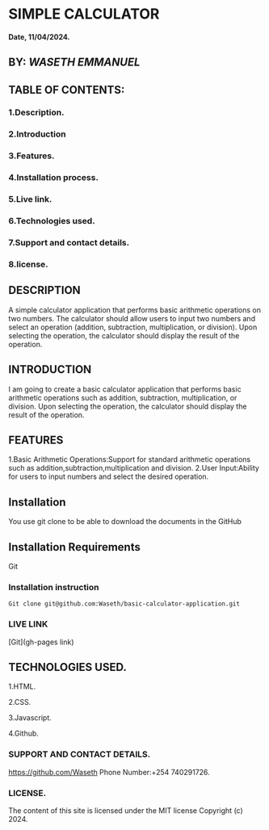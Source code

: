 # SIMPLE CALCULATOR

#### Date, 11/04/2024.

## BY: *WASETH EMMANUEL*

## TABLE OF CONTENTS:
### 1.Description.
### 2.Introduction
### 3.Features.
### 4.Installation process.
### 5.Live link.
### 6.Technologies used.
### 7.Support and contact details.
### 8.license.

## DESCRIPTION
A simple calculator application that performs basic arithmetic operations on two numbers. The calculator should allow users to input two numbers and select an operation (addition, subtraction, multiplication, or division). Upon selecting the operation, the calculator should display the result of the operation.

## INTRODUCTION
I am going to create a basic calculator application that performs basic arithmetic operations such as addition, subtraction, multiplication, or division. Upon selecting the operation, the calculator should display the result of the operation.

## FEATURES
1.Basic Arithmetic Operations:Support for standard arithmetic operations such as addition,subtraction,multiplication and division.
2.User Input:Ability for users to input numbers and select the desired operation.

## Installation
You use git clone to be able to download the documents in the GitHub

## Installation Requirements
Git

### Installation instruction
```
Git clone git@github.com:Waseth/basic-calculator-application.git

```

### LIVE LINK
[Git](gh-pages link)

## TECHNOLOGIES USED.
1.HTML.

2.CSS.

3.Javascript.

4.Github.

### SUPPORT AND CONTACT DETAILS.
https://github.com/Waseth
Phone Number:+254 740291726.

### LICENSE.
The content of this site is licensed under the MIT license
Copyright (c) 2024.